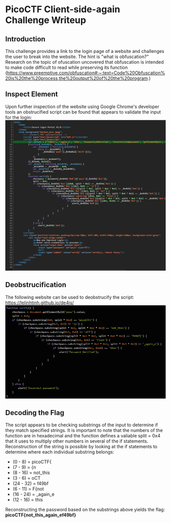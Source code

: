 # PicoCTF Client-side-again Challenge Writeup
## Introduction
This challenge provides a link to the login page of a website and challenges the user to break into the website. The hint is "what is obfuscation?" Research on the topic of ofuscation uncovered that obfuscation is intended to make code difficult to read while preserving its function (https://www.preemptive.com/obfuscation#:~:text=Code%20Obfuscation%20is%20the%20process,the%20output%20of%20the%20program.)
## Inspect Element
Upon further inspection of the website using Google Chrome's developer tools an obstrucified script can be found that appears to validate the input for the login: 
<img src="obfuscated.png" />
## Deobstrucification
The following website can be used to deobstrucify the script: https://lelinhtinh.github.io/de4js/
<img src="deobfuscated.png" />
## Decoding the Flag
The script appears to be checking substrings of the input to determine if they match specified strings. It is important to note that the numbers of the function are in hexadecimal and the function defines a valiable split = 0x4 that it uses to multiply other numbers in several of the if statements. Reconstruction of the string is possible by looking at the if statements to determine where each individual substring belongs: 
* (0 - 8) = picoCTF{
* (7 - 9) = {n
* (8 - 16) = not_this
* (3 - 6) = oCT
* (24 - 32) = f49bf
* (6 - 11) = F{not
* (16 - 24) = _again_e
* (12 - 16) = this

Reconstructing the password based on the substrings above yields the flag: <b>picoCTF{not_this_again_ef49bf}</b>

